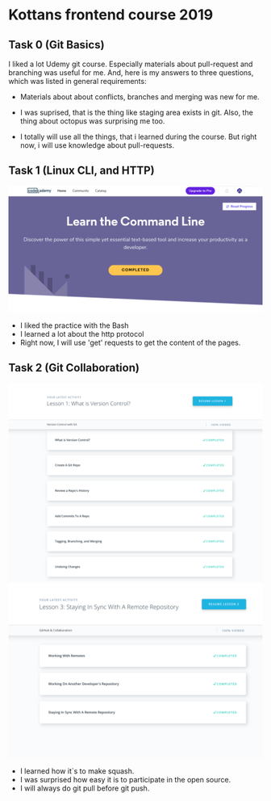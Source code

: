 # Kottans frontend course 2019

## Task 0 (Git Basics)

I liked a lot Udemy git course. Especially materials about pull-request and branching was useful for me.
And, here is my answers to three questions, which was listed in general requirements:

- Materials about about conflicts, branches and merging was new for me.

- I was suprised, that is the thing like staging area exists in git. Also, the thing about octopus was surprising me too.

- I totally will use all the things, that i learned during the course. But right now, i will use knowledge about pull-requests.

## Task 1 (Linux CLI, and HTTP)

![Screenshot](./task_linux_cli/Command_Line.png)

- I liked the practice with the Bash
- I learned a lot about the http protocol 
- Right now, I will use 'get' requests to get the content of the pages.

## Task 2 (Git Collaboration)

![Screenshot](./task_git_collaboration/1.png)
![Screenshot](./task_git_collaboration/2.png)

- I learned how it`s to make squash.
- I was surprised how easy it is to participate in the open source.
- I will always do git pull before git push.